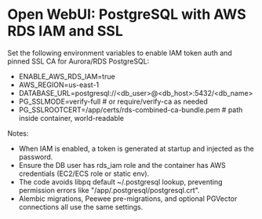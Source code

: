 # Open WebUI: PostgreSQL with AWS RDS IAM and SSL

Set the following environment variables to enable IAM token auth and pinned SSL CA for Aurora/RDS PostgreSQL:

- ENABLE_AWS_RDS_IAM=true
- AWS_REGION=us-east-1
- DATABASE_URL=postgresql://<db_user>@<db_host>:5432/<db_name>
- PG_SSLMODE=verify-full # or require/verify-ca as needed
- PG_SSLROOTCERT=/app/certs/rds-combined-ca-bundle.pem # path inside container, world-readable

Notes:

- When IAM is enabled, a token is generated at startup and injected as the password.
- Ensure the DB user has rds_iam role and the container has AWS credentials (EC2/ECS role or static env).
- The code avoids libpq default ~/.postgresql lookup, preventing permission errors like "/app/.postgresql/postgresql.crt".
- Alembic migrations, Peewee pre-migrations, and optional PGVector connections all use the same settings.
